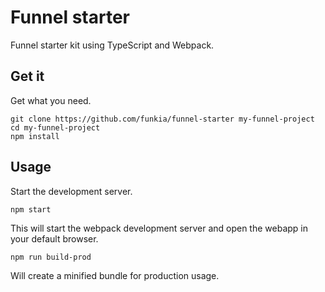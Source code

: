 # Funnel starter

Funnel starter kit using TypeScript and Webpack.

## Get it

Get what you need.

```
git clone https://github.com/funkia/funnel-starter my-funnel-project
cd my-funnel-project
npm install
```

## Usage

Start the development server.

```
npm start
```

This will start the webpack development server and open the webapp in
your default browser.

```
npm run build-prod
```

Will create a minified bundle for production usage.